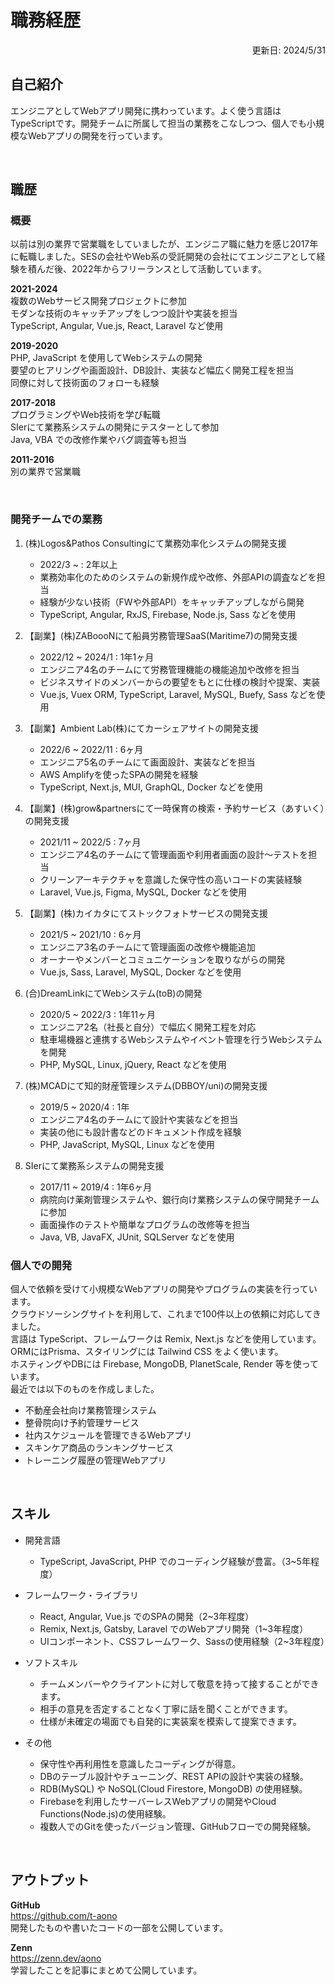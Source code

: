 <!-- 
１２３４５６７８９０１２３４５６７８９０１２３４５６７８９０１２３４５６７８ 
-->

# 職務経歴

<div style="text-align:right;">更新日: 2024/5/31</div>

## 自己紹介

エンジニアとしてWebアプリ開発に携わっています。よく使う言語はTypeScriptです。開発チームに所属して担当の業務をこなしつつ、個人でも小規模なWebアプリの開発を行っています。  
 
<br/>

## 職歴

### 概要

以前は別の業界で営業職をしていましたが、エンジニア職に魅力を感じ2017年に転職しました。SESの会社やWeb系の受託開発の会社にてエンジニアとして経験を積んだ後、2022年からフリーランスとして活動しています。

**2021-2024**  
複数のWebサービス開発プロジェクトに参加  
モダンな技術のキャッチアップをしつつ設計や実装を担当  
TypeScript, Angular, Vue.js, React, Laravel など使用

**2019-2020**  
PHP, JavaScript を使用してWebシステムの開発  
要望のヒアリングや画面設計、DB設計、実装など幅広く開発工程を担当  
同僚に対して技術面のフォローも経験

**2017-2018**  
プログラミングやWeb技術を学び転職  
SIerにて業務系システムの開発にテスターとして参加  
Java, VBA での改修作業やバグ調査等も担当

**2011-2016**   
別の業界で営業職

<br/>

### 開発チームでの業務

1. (株)Logos&Pathos Consultingにて業務効率化システムの開発支援 
    - 2022/3 ~ : 2年以上
    - 業務効率化のためのシステムの新規作成や改修、外部APIの調査などを担当
    - 経験が少ない技術（FWや外部API）をキャッチアップしながら開発
    - TypeScript, Angular, RxJS, Firebase, Node.js, Sass などを使用

2. 【副業】(株)ZABoooNにて船員労務管理SaaS(Maritime7)の開発支援
    - 2022/12 ~ 2024/1 : 1年1ヶ月
    - エンジニア4名のチームにて労務管理機能の機能追加や改修を担当
    - ビジネスサイドのメンバーからの要望をもとに仕様の検討や提案、実装
    - Vue.js, Vuex ORM, TypeScript, Laravel, MySQL, Buefy, Sass などを使用

3. 【副業】Ambient Lab(株)にてカーシェアサイトの開発支援
    - 2022/6 ~ 2022/11 : 6ヶ月
    - エンジニア5名のチームにて画面設計、実装などを担当
    - AWS Amplifyを使ったSPAの開発を経験
    - TypeScript, Next.js, MUI, GraphQL, Docker などを使用

4. 【副業】(株)grow&partnersにて一時保育の検索・予約サービス（あすいく）の開発支援
    - 2021/11 ~ 2022/5 : 7ヶ月
    - エンジニア4名のチームにて管理画面や利用者画面の設計〜テストを担当
    - クリーンアーキテクチャを意識した保守性の高いコードの実装経験
    - Laravel, Vue.js, Figma, MySQL, Docker などを使用

5. 【副業】(株)カイカタにてストックフォトサービスの開発支援
    - 2021/5 ~ 2021/10 : 6ヶ月 
    - エンジニア3名のチームにて管理画面の改修や機能追加
    - オーナーやメンバーとコミュニケーションを取りながらの開発
    - Vue.js, Sass, Laravel, MySQL, Docker などを使用

6. (合)DreamLinkにてWebシステム(toB)の開発
    - 2020/5 ~ 2022/3 : 1年11ヶ月
    - エンジニア2名（社長と自分）で幅広く開発工程を対応
    - 駐車場機器と連携するWebシステムやイベント管理を行うWebシステムを開発
    - PHP, MySQL, Linux, jQuery, React などを使用

7. (株)MCADにて知的財産管理システム(DBBOY/uni)の開発支援
    - 2019/5 ~ 2020/4 : 1年 
    - エンジニア4名のチームにて設計や実装などを担当
    - 実装の他にも設計書などのドキュメント作成を経験
    - PHP, JavaScript, MySQL, Linux などを使用

8. SIerにて業務系システムの開発支援
    - 2017/11 ~ 2019/4 : 1年6ヶ月
    - 病院向け薬剤管理システムや、銀行向け業務システムの保守開発チームに参加
    - 画面操作のテストや簡単なプログラムの改修等を担当
    - Java, VB, JavaFX, JUnit, SQLServer などを使用


### 個人での開発

個人で依頼を受けて小規模なWebアプリの開発やプログラムの実装を行っています。  
クラウドソーシングサイトを利用して、これまで100件以上の依頼に対応してきました。  
言語は TypeScript、フレームワークは  Remix, Next.js などを使用しています。  
ORMにはPrisma、スタイリングには Tailwind CSS をよく使います。  
ホスティングやDBには Firebase, MongoDB, PlanetScale, Render 等を使っています。  
最近では以下のものを作成しました。  
- 不動産会社向け業務管理システム
- 整骨院向け予約管理サービス
- 社内スケジュールを管理できるWebアプリ
- スキンケア商品のランキングサービス
- トレーニング履歴の管理Webアプリ

<br/>

## スキル

- 開発言語
    - TypeScript, JavaScript, PHP でのコーディング経験が豊富。（3~5年程度）

- フレームワーク・ライブラリ
    - React, Angular, Vue.js でのSPAの開発（2~3年程度）
    - Remix, Next.js, Gatsby, Laravel でのWebアプリ開発（1~3年程度）
    - UIコンポーネント、CSSフレームワーク、Sassの使用経験（2~3年程度）

- ソフトスキル
    - チームメンバーやクライアントに対して敬意を持って接することができます。
    - 相手の意見を否定することなく丁寧に話を聞くことができます。
    - 仕様が未確定の場面でも自発的に実装案を模索して提案できます。

- その他
    - 保守性や再利用性を意識したコーディングが得意。
    - DBのテーブル設計やチューニング、REST APIの設計や実装の経験。
    - RDB(MySQL) や NoSQL(Cloud Firestore, MongoDB) の使用経験。
    - Firebaseを利用したサーバーレスWebアプリの開発やCloud Functions(Node.js)の使用経験。
    - 複数人でのGitを使ったバージョン管理、GitHubフローでの開発経験。

<br/>

## アウトプット

**GitHub**  
    <a href="https://github.com/t-aono" target="_blank">https://github.com/t-aono</a>  
    開発したものや書いたコードの一部を公開しています。  

**Zenn**  
    <a href="https://zenn.dev/aono" target="_blank">https://zenn.dev/aono</a>  
    学習したことを記事にまとめて公開しています。

